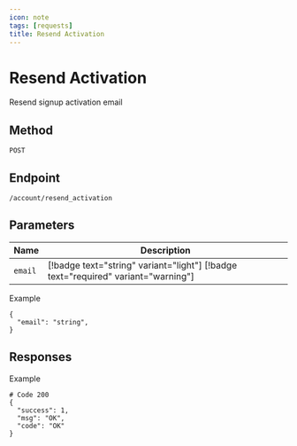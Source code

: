 ```yaml
---
icon: note
tags: [requests]
title: Resend Activation
---
```

# Resend Activation
Resend signup activation email

## Method
`POST`

## Endpoint
`/account/resend_activation`

## Parameters
| Name| Description |
| --- | --- |
|`email`| [!badge text="string" variant="light"] [!badge text="required" variant="warning"] 

Example
```
{
  "email": "string",
}
```

## Responses

Example
```
# Code 200
{
  "success": 1,
  "msg": "OK",
  "code": "OK"
}
```

